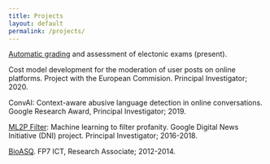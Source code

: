 ```yaml
---
title: Projects
layout: default
permalink: /projects/
---
```


[Automatic grading](https://datascience.dsv.su.se/projects/autograding.html) and assessment of electonic exams (present).

Cost model development for the moderation of user posts on online platforms. Project with the European Commision. Principal Investigator; 2020. 

ConvAI: Context-aware abusive language detection in online conversations. Google Research Award, Principal Investigator; 2019.

[ML2P Filter](https://newsinitiative.withgoogle.com/dnifund/dni-projects/ml2p-filter/): Machine learning to filter profanity. Google Digital News Initiative (DNI) project. Principal Investigator; 2016-2018.

[BioASQ](http://www.bioasq.org/). FP7 ICT, Research Associate; 2012-2014.